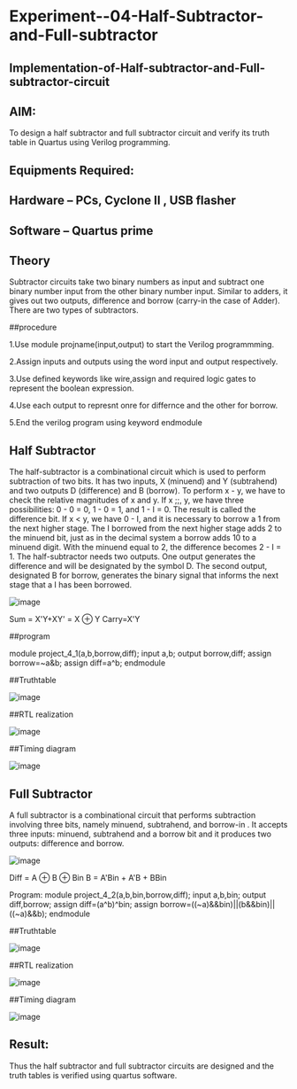 # Experiment--04-Half-Subtractor-and-Full-subtractor
## Implementation-of-Half-subtractor-and-Full-subtractor-circuit
## AIM:
To design a half subtractor and full subtractor circuit and verify its truth table in Quartus using Verilog programming.

## Equipments Required:
## Hardware – PCs, Cyclone II , USB flasher
## Software – Quartus prime

## Theory
Subtractor circuits take two binary numbers as input and subtract one binary number input from the other binary number input. Similar to adders, it gives out two outputs, difference and borrow (carry-in the case of Adder). There are two types of subtractors.

##procedure


1.Use module projname(input,output) to start the Verilog programmming.

2.Assign inputs and outputs using the word input and output respectively.

3.Use defined keywords like wire,assign and required logic gates to represent the boolean expression.

4.Use each output to represnt onre for differnce and the other for borrow.

5.End the verilog program using keyword endmodule


## Half Subtractor
The half-subtractor is a combinational circuit which is used to perform subtraction of two bits. It has two inputs, X (minuend) and Y (subtrahend) and two outputs D (difference) and B (borrow). To perform x - y, we have to check the relative magnitudes of x and y. If x ;;, y, we have three possibilities: 0 - 0 = 0, 1 - 0 = 1, and 1 - I = 0. The result is called the difference bit. If x < y, we have 0 - I, and it is necessary to borrow a 1 from the next higher stage. The I borrowed from the next higher stage adds 2 to the minuend bit, just as in the decimal system a borrow adds 10 to a minuend digit. With the minuend equal to 2, the difference becomes 2 - I = 1. The half-subtractor needs two outputs. One output generates the difference and will be designated by the symbol D. The second output, designated B for borrow, generates the binary signal that informs the next stage that a I has been borrowed.

![image](https://github.com/Presilla27/Experiment--03-Half-Subtractor-and-Full-subtractor/assets/155127632/ab63394b-b4e6-4a6a-ad9c-8081aa17ca9f)




Sum = X'Y+XY' = X ⊕ Y
Carry=X'Y

##program

module project_4_1(a,b,borrow,diff);
input a,b;
output borrow,diff;
assign borrow=~a&b;
assign diff=a^b;
endmodule


##Truthtable

![image](https://github.com/Presilla27/Experiment--03-Half-Subtractor-and-Full-subtractor/assets/155127632/eaa1eb80-f8dd-4f5b-8470-1fa1f1ab4819)

##RTL realization


![image](https://github.com/Presilla27/Experiment--03-Half-Subtractor-and-Full-subtractor/assets/155127632/0c290802-7348-4ee4-bfa6-4a90f5a87ad4)


##Timing diagram


![image](https://github.com/Presilla27/Experiment--03-Half-Subtractor-and-Full-subtractor/assets/155127632/d2c6dd66-b0b4-4705-89b4-c3064296eeb5)




## Full Subtractor
A full subtractor is a combinational circuit that performs subtraction involving three bits, namely minuend, subtrahend, and borrow-in . It accepts three inputs: minuend, subtrahend and a borrow bit and it produces two outputs: difference and borrow. 


![image](https://github.com/Presilla27/Experiment--03-Half-Subtractor-and-Full-subtractor/assets/155127632/951eeafc-6de5-4afc-b28e-08a7c5c79d01)



Diff = A ⊕ B ⊕ Bin B = A'Bin + A'B + BBin

Program:
module project_4_2(a,b,bin,borrow,diff);
input a,b,bin;
output diff,borrow;
assign diff=(a^b)^bin;
assign borrow=((~a)&&bin)||(b&&bin)||((~a)&&b);
endmodule



##Truthtable


![image](https://github.com/Presilla27/Experiment--03-Half-Subtractor-and-Full-subtractor/assets/155127632/d3faa789-a2ae-46ce-8c1c-3e74e3eb9396)


##RTL realization


![image](https://github.com/Presilla27/Experiment--03-Half-Subtractor-and-Full-subtractor/assets/155127632/2d2d52a6-7277-4336-8bb0-b6c8a89d2b3a)


##Timing diagram


![image](https://github.com/Presilla27/Experiment--03-Half-Subtractor-and-Full-subtractor/assets/155127632/52ce0b54-f500-452a-a945-e16e134e3606)



## Result:
Thus the half subtractor and full subtractor circuits are designed and the truth tables is verified using quartus software.
